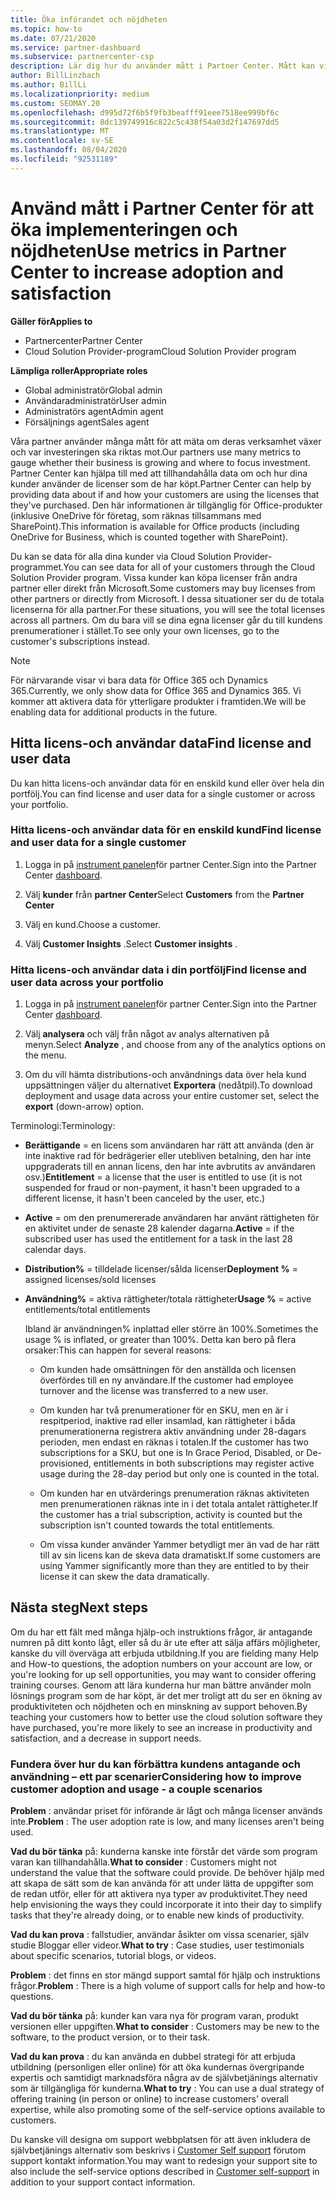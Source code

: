 ```yaml
---
title: Öka införandet och nöjdheten
ms.topic: how-to
ms.date: 07/21/2020
ms.service: partner-dashboard
ms.subservice: partnercenter-csp
description: Lär dig hur du använder mått i Partner Center. Mått kan visa om din verksamhet växer, hur kunderna använder sina licenser och var de kan fokusera investeringen.
author: BillLinzbach
ms.author: BillLi
ms.localizationpriority: medium
ms.custom: SEOMAY.20
ms.openlocfilehash: d995d72f6b5f9fb3beafff91eee7518ee999bf6c
ms.sourcegitcommit: 8dc139749916c822c5c438f54a03d2f147697dd5
ms.translationtype: MT
ms.contentlocale: sv-SE
ms.lasthandoff: 08/04/2020
ms.locfileid: "92531189"
---
```

# <a name="use-metrics-in-partner-center-to-increase-adoption-and-satisfaction"></a><span data-ttu-id="3d034-104">Använd mått i Partner Center för att öka implementeringen och nöjdheten</span><span class="sxs-lookup"><span data-stu-id="3d034-104">Use metrics in Partner Center to increase adoption and satisfaction</span></span>

<span data-ttu-id="3d034-105">**Gäller för**</span><span class="sxs-lookup"><span data-stu-id="3d034-105">**Applies to**</span></span>

- <span data-ttu-id="3d034-106">Partnercenter</span><span class="sxs-lookup"><span data-stu-id="3d034-106">Partner Center</span></span>
- <span data-ttu-id="3d034-107">Cloud Solution Provider-program</span><span class="sxs-lookup"><span data-stu-id="3d034-107">Cloud Solution Provider program</span></span>

<span data-ttu-id="3d034-108">**Lämpliga roller**</span><span class="sxs-lookup"><span data-stu-id="3d034-108">**Appropriate roles**</span></span>

- <span data-ttu-id="3d034-109">Global administratör</span><span class="sxs-lookup"><span data-stu-id="3d034-109">Global admin</span></span>
- <span data-ttu-id="3d034-110">Användaradministratör</span><span class="sxs-lookup"><span data-stu-id="3d034-110">User admin</span></span>
- <span data-ttu-id="3d034-111">Administratörs agent</span><span class="sxs-lookup"><span data-stu-id="3d034-111">Admin agent</span></span>
- <span data-ttu-id="3d034-112">Försäljnings agent</span><span class="sxs-lookup"><span data-stu-id="3d034-112">Sales agent</span></span>

<span data-ttu-id="3d034-113">Våra partner använder många mått för att mäta om deras verksamhet växer och var investeringen ska riktas mot.</span><span class="sxs-lookup"><span data-stu-id="3d034-113">Our partners use many metrics to gauge whether their business is growing and where to focus investment.</span></span> <span data-ttu-id="3d034-114">Partner Center kan hjälpa till med att tillhandahålla data om och hur dina kunder använder de licenser som de har köpt.</span><span class="sxs-lookup"><span data-stu-id="3d034-114">Partner Center can help by providing data about if and how your customers are using the licenses that they've purchased.</span></span> <span data-ttu-id="3d034-115">Den här informationen är tillgänglig för Office-produkter (inklusive OneDrive för företag, som räknas tillsammans med SharePoint).</span><span class="sxs-lookup"><span data-stu-id="3d034-115">This information is available for Office products (including OneDrive for Business, which is counted together with SharePoint).</span></span>

<span data-ttu-id="3d034-116">Du kan se data för alla dina kunder via Cloud Solution Provider-programmet.</span><span class="sxs-lookup"><span data-stu-id="3d034-116">You can see data for all of your customers through the Cloud Solution Provider program.</span></span> <span data-ttu-id="3d034-117">Vissa kunder kan köpa licenser från andra partner eller direkt från Microsoft.</span><span class="sxs-lookup"><span data-stu-id="3d034-117">Some customers may buy licenses from other partners or directly from Microsoft.</span></span> <span data-ttu-id="3d034-118">I dessa situationer ser du de totala licenserna för alla partner.</span><span class="sxs-lookup"><span data-stu-id="3d034-118">For these situations, you will see the total licenses across all partners.</span></span> <span data-ttu-id="3d034-119">Om du bara vill se dina egna licenser går du till kundens prenumerationer i stället.</span><span class="sxs-lookup"><span data-stu-id="3d034-119">To see only your own licenses, go to the customer's subscriptions instead.</span></span>

> [!NOTE]  
> <span data-ttu-id="3d034-120">För närvarande visar vi bara data för Office 365 och Dynamics 365.</span><span class="sxs-lookup"><span data-stu-id="3d034-120">Currently, we only show data for Office 365 and Dynamics 365.</span></span> <span data-ttu-id="3d034-121">Vi kommer att aktivera data för ytterligare produkter i framtiden.</span><span class="sxs-lookup"><span data-stu-id="3d034-121">We will be enabling data for additional products in the future.</span></span>

## <a name="find-license-and-user-data"></a><span data-ttu-id="3d034-122">Hitta licens-och användar data</span><span class="sxs-lookup"><span data-stu-id="3d034-122">Find license and user data</span></span>

<span data-ttu-id="3d034-123">Du kan hitta licens-och användar data för en enskild kund eller över hela din portfölj.</span><span class="sxs-lookup"><span data-stu-id="3d034-123">You can find license and user data for a single customer or across your portfolio.</span></span>

### <a name="find-license-and-user-data-for-a-single-customer"></a><span data-ttu-id="3d034-124">Hitta licens-och användar data för en enskild kund</span><span class="sxs-lookup"><span data-stu-id="3d034-124">Find license and user data for a single customer</span></span>

1. <span data-ttu-id="3d034-125">Logga in på [instrument panelen](https://partner.microsoft.com/dashboard)för partner Center.</span><span class="sxs-lookup"><span data-stu-id="3d034-125">Sign into the Partner Center [dashboard](https://partner.microsoft.com/dashboard).</span></span>

2. <span data-ttu-id="3d034-126">Välj **kunder** från **partner Center**</span><span class="sxs-lookup"><span data-stu-id="3d034-126">Select **Customers** from the **Partner Center**</span></span>

3. <span data-ttu-id="3d034-127">Välj en kund.</span><span class="sxs-lookup"><span data-stu-id="3d034-127">Choose a customer.</span></span>

4. <span data-ttu-id="3d034-128">Välj **Customer Insights** .</span><span class="sxs-lookup"><span data-stu-id="3d034-128">Select **Customer insights** .</span></span>

### <a name="find-license-and-user-data-across-your-portfolio"></a><span data-ttu-id="3d034-129">Hitta licens-och användar data i din portfölj</span><span class="sxs-lookup"><span data-stu-id="3d034-129">Find license and user data across your portfolio</span></span>

1. <span data-ttu-id="3d034-130">Logga in på [instrument panelen](https://partner.microsoft.com/dashboard)för partner Center.</span><span class="sxs-lookup"><span data-stu-id="3d034-130">Sign into the Partner Center [dashboard](https://partner.microsoft.com/dashboard).</span></span>

2. <span data-ttu-id="3d034-131">Välj **analysera** och välj från något av analys alternativen på menyn.</span><span class="sxs-lookup"><span data-stu-id="3d034-131">Select **Analyze** , and choose from any of the analytics options on the menu.</span></span>

3. <span data-ttu-id="3d034-132">Om du vill hämta distributions-och användnings data över hela kund uppsättningen väljer du alternativet **Exportera** (nedåtpil).</span><span class="sxs-lookup"><span data-stu-id="3d034-132">To download deployment and usage data across your entire customer set, select the **export** (down-arrow) option.</span></span>

<span data-ttu-id="3d034-133">Terminologi:</span><span class="sxs-lookup"><span data-stu-id="3d034-133">Terminology:</span></span>

- <span data-ttu-id="3d034-134">**Berättigande** = en licens som användaren har rätt att använda (den är inte inaktive rad för bedrägerier eller utebliven betalning, den har inte uppgraderats till en annan licens, den har inte avbrutits av användaren osv.)</span><span class="sxs-lookup"><span data-stu-id="3d034-134">**Entitlement** = a license that the user is entitled to use (it is not suspended for fraud or non-payment, it hasn't been upgraded to a different license, it hasn't been canceled by the user, etc.)</span></span>

- <span data-ttu-id="3d034-135">**Active** = om den prenumererade användaren har använt rättigheten för en aktivitet under de senaste 28 kalender dagarna.</span><span class="sxs-lookup"><span data-stu-id="3d034-135">**Active** = if the subscribed user has used the entitlement for a task in the last 28 calendar days.</span></span>

- <span data-ttu-id="3d034-136">**Distribution%** = tilldelade licenser/sålda licenser</span><span class="sxs-lookup"><span data-stu-id="3d034-136">**Deployment %** = assigned licenses/sold licenses</span></span>

- <span data-ttu-id="3d034-137">**Användning%** = aktiva rättigheter/totala rättigheter</span><span class="sxs-lookup"><span data-stu-id="3d034-137">**Usage %** = active entitlements/total entitlements</span></span>

   <span data-ttu-id="3d034-138">Ibland är användningen% inplattad eller större än 100%.</span><span class="sxs-lookup"><span data-stu-id="3d034-138">Sometimes the usage % is inflated, or greater than 100%.</span></span> <span data-ttu-id="3d034-139">Detta kan bero på flera orsaker:</span><span class="sxs-lookup"><span data-stu-id="3d034-139">This can happen for several reasons:</span></span>

  - <span data-ttu-id="3d034-140">Om kunden hade omsättningen för den anställda och licensen överfördes till en ny användare.</span><span class="sxs-lookup"><span data-stu-id="3d034-140">If the customer had employee turnover and the license was transferred to a new user.</span></span>

  - <span data-ttu-id="3d034-141">Om kunden har två prenumerationer för en SKU, men en är i respitperiod, inaktive rad eller insamlad, kan rättigheter i båda prenumerationerna registrera aktiv användning under 28-dagars perioden, men endast en räknas i totalen.</span><span class="sxs-lookup"><span data-stu-id="3d034-141">If the customer has two subscriptions for a SKU, but one is In Grace Period, Disabled, or De-provisioned, entitlements in both subscriptions may register active usage during the 28-day period but only one is counted in the total.</span></span>

  - <span data-ttu-id="3d034-142">Om kunden har en utvärderings prenumeration räknas aktiviteten men prenumerationen räknas inte in i det totala antalet rättigheter.</span><span class="sxs-lookup"><span data-stu-id="3d034-142">If the customer has a trial subscription, activity is counted but the subscription isn't counted towards the total entitlements.</span></span>

  - <span data-ttu-id="3d034-143">Om vissa kunder använder Yammer betydligt mer än vad de har rätt till av sin licens kan de skeva data dramatiskt.</span><span class="sxs-lookup"><span data-stu-id="3d034-143">If some customers are using Yammer significantly more than they are entitled to by their license it can skew the data dramatically.</span></span>

## <a name="next-steps"></a><span data-ttu-id="3d034-144">Nästa steg</span><span class="sxs-lookup"><span data-stu-id="3d034-144">Next steps</span></span>

<span data-ttu-id="3d034-145">Om du har ett fält med många hjälp-och instruktions frågor, är antagande numren på ditt konto lågt, eller så du är ute efter att sälja affärs möjligheter, kanske du vill överväga att erbjuda utbildning.</span><span class="sxs-lookup"><span data-stu-id="3d034-145">If you are fielding many Help and How-to questions, the adoption numbers on your account are low, or you're looking for up sell opportunities, you may want to consider offering training courses.</span></span> <span data-ttu-id="3d034-146">Genom att lära kunderna hur man bättre använder moln lösnings program som de har köpt, är det mer troligt att du ser en ökning av produktiviteten och nöjdheten och en minskning av support behoven.</span><span class="sxs-lookup"><span data-stu-id="3d034-146">By teaching your customers how to better use the cloud solution software they have purchased, you're more likely to see an increase in productivity and satisfaction, and a decrease in support needs.</span></span>

### <a name="considering-how-to-improve-customer-adoption-and-usage---a-couple-scenarios"></a><span data-ttu-id="3d034-147">Fundera över hur du kan förbättra kundens antagande och användning – ett par scenarier</span><span class="sxs-lookup"><span data-stu-id="3d034-147">Considering how to improve customer adoption and usage - a couple scenarios</span></span>

<span data-ttu-id="3d034-148">**Problem** : användar priset för införande är lågt och många licenser används inte.</span><span class="sxs-lookup"><span data-stu-id="3d034-148">**Problem** : The user adoption rate is low, and many licenses aren't being used.</span></span>

<span data-ttu-id="3d034-149">**Vad du bör tänka** på: kunderna kanske inte förstår det värde som program varan kan tillhandahålla.</span><span class="sxs-lookup"><span data-stu-id="3d034-149">**What to consider** : Customers might not understand the value that the software could provide.</span></span> <span data-ttu-id="3d034-150">De behöver hjälp med att skapa de sätt som de kan använda för att under lätta de uppgifter som de redan utför, eller för att aktivera nya typer av produktivitet.</span><span class="sxs-lookup"><span data-stu-id="3d034-150">They need help envisioning the ways they could incorporate it into their day to simplify tasks that they're already doing, or to enable new kinds of productivity.</span></span>

<span data-ttu-id="3d034-151">**Vad du kan prova** : fallstudier, användar åsikter om vissa scenarier, själv studie Bloggar eller videor.</span><span class="sxs-lookup"><span data-stu-id="3d034-151">**What to try** : Case studies, user testimonials about specific scenarios, tutorial blogs, or videos.</span></span>

<span data-ttu-id="3d034-152">**Problem** : det finns en stor mängd support samtal för hjälp och instruktions frågor.</span><span class="sxs-lookup"><span data-stu-id="3d034-152">**Problem** : There is a high volume of support calls for help and how-to questions.</span></span>

<span data-ttu-id="3d034-153">**Vad du bör tänka** på: kunder kan vara nya för program varan, produkt versionen eller uppgiften.</span><span class="sxs-lookup"><span data-stu-id="3d034-153">**What to consider** : Customers may be new to the software, to the product version, or to their task.</span></span>

<span data-ttu-id="3d034-154">**Vad du kan prova** : du kan använda en dubbel strategi för att erbjuda utbildning (personligen eller online) för att öka kundernas övergripande expertis och samtidigt marknadsföra några av de självbetjänings alternativ som är tillgängliga för kunderna.</span><span class="sxs-lookup"><span data-stu-id="3d034-154">**What to try** : You can use a dual strategy of offering training (in person or online) to increase customers' overall expertise, while also promoting some of the self-service options available to customers.</span></span>

<span data-ttu-id="3d034-155">Du kanske vill designa om support webbplatsen för att även inkludera de självbetjänings alternativ som beskrivs i [Customer Self support](customer-self-support.md) förutom support kontakt information.</span><span class="sxs-lookup"><span data-stu-id="3d034-155">You may want to redesign your support site to also include the self-service options described in [Customer self-support](customer-self-support.md) in addition to your support contact information.</span></span>

